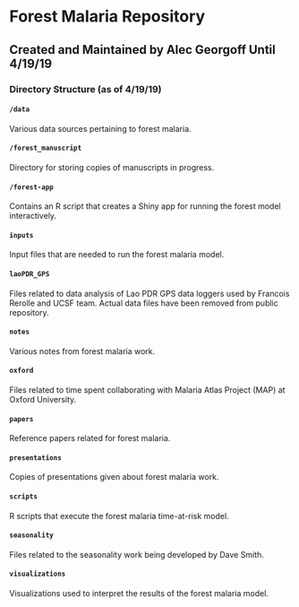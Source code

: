 # Forest Malaria Repository
## Created and Maintained by Alec Georgoff Until 4/19/19

### Directory Structure (as of 4/19/19)

#### `/data`
Various data sources pertaining to forest malaria.

#### `/forest_manuscript`
Directory for storing copies of manuscripts in progress.

#### `/forest-app`
Contains an R script that creates a Shiny app for running the forest model interactively.

#### `inputs`
Input files that are needed to run the forest malaria model.

#### `laoPDR_GPS`
Files related to data analysis of Lao PDR GPS data loggers used by Francois Rerolle and UCSF team. Actual data files have been removed from public repository.

#### `notes`
Various notes from forest malaria work.

#### `oxford`
Files related to time spent collaborating with Malaria Atlas Project (MAP) at Oxford University.

#### `papers`
Reference papers related for forest malaria.

#### `presentations`
Copies of presentations given about forest malaria work.

#### `scripts`
R scripts that execute the forest malaria time-at-risk model.

#### `seasonality`
Files related to the seasonality work being developed by Dave Smith.

#### `visualizations`
Visualizations used to interpret the results of the forest malaria model.
